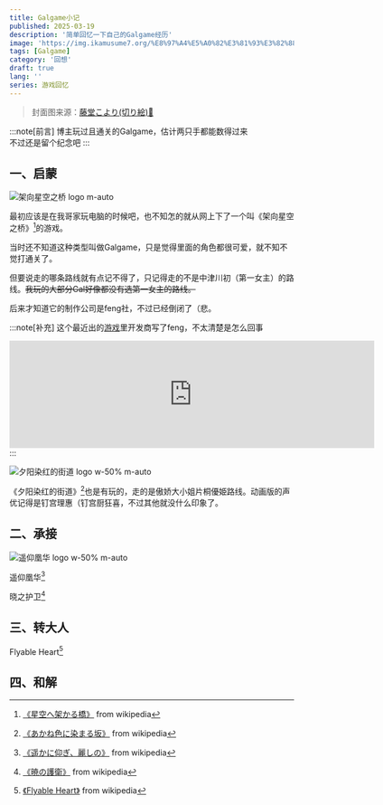 ```yaml
---
title: Galgame小记
published: 2025-03-19
description: '简单回忆一下自己的Galgame经历'
image: 'https://img.ikamusume7.org/%E8%97%A4%E5%A0%82%E3%81%93%E3%82%88%E3%82%8A.webp'
tags: [Galgame]
category: '回想'
draft: true 
lang: ''
series: 游戏回忆
---
```


> 封面图来源：[藤堂こより(切り絵)🔗](https://www.pixiv.net/artworks/18895882)

:::note[前言]
博主玩过且通关的Galgame，估计两只手都能数得过来<br>
不过还是留个纪念吧
:::

## 一、启蒙

![架向星空之桥 logo m-auto](https://img.ikamusume7.org/h1_hoshikaka-logos.webp)

最初应该是在我哥家玩电脑的时候吧，也不知怎的就从网上下了一个叫《架向星空之桥》[^1]的游戏。

当时还不知道这种类型叫做Galgame，只是觉得里面的角色都很可爱，就不知不觉打通关了。

但要说走的哪条路线就有点记不得了，只记得走的不是中津川初（第一女主）的路线。~~我玩的大部分Gal好像都没有选第一女主的路线。~~

后来才知道它的制作公司是feng社，不过已经倒闭了（悲。

:::note[补充]
这个最近出的[游戏](https://store.steampowered.com/widget/1961760/)里开发商写了feng，不太清楚是怎么回事
<!-- https://store.steampowered.com/widget/1961760/ -->
<iframe src="https://store.steampowered.com/widget/1961760/" frameborder="0" width="646" height="190" style="margin: auto 0px"></iframe>
:::

![夕阳染红的街道 logo w-50% m-auto](https://img.ikamusume7.org/akaneiro-logo.webp)

《夕阳染红的街道》[^2]也是有玩的，走的是傲娇大小姐片桐優姫路线。动画版的声优记得是钉宫理惠（钉宫厨狂喜，不过其他就没什么印象了。

## 二、承接

![遥仰凰华 logo w-50% m-auto](https://img.ikamusume7.org/kanishino-logo.webp)

遥仰凰华[^3]

晓之护卫[^4]

## 三、转大人

Flyable Heart[^5]

## 四、和解

[^1]: [《星空へ架かる橋》](https://ja.wikipedia.org/wiki/%E6%98%9F%E7%A9%BA%E3%81%B8%E6%9E%B6%E3%81%8B%E3%82%8B%E6%A9%8B) from wikipedia
[^2]: [《あかね色に染まる坂》](https://ja.wikipedia.org/wiki/%E3%81%82%E3%81%8B%E3%81%AD%E8%89%B2%E3%81%AB%E6%9F%93%E3%81%BE%E3%82%8B%E5%9D%82) from wikipedia
[^3]: [《遥かに仰ぎ、麗しの》](https://ja.wikipedia.org/wiki/%E9%81%A5%E3%81%8B%E3%81%AB%E4%BB%B0%E3%81%8E%E3%80%81%E9%BA%97%E3%81%97%E3%81%AE) from wikipedia
[^4]: [《暁の護衛》](https://ja.wikipedia.org/wiki/%E6%9A%81%E3%81%AE%E8%AD%B7%E8%A1%9B) from wikipedia
[^5]: [《Flyable Heart》](https://ja.wikipedia.org/wiki/Flyable_Heart) from wikipedia